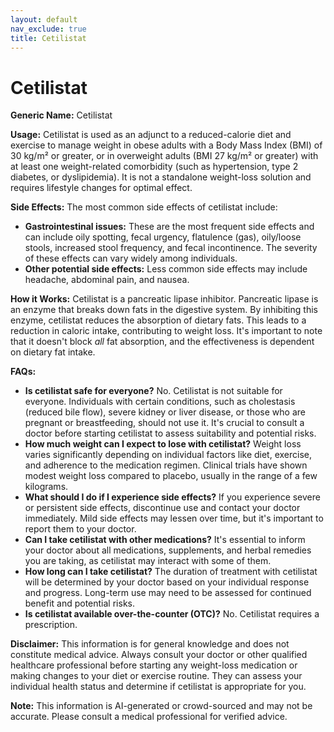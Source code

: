 ```yaml
---
layout: default
nav_exclude: true
title: Cetilistat
---
```


# Cetilistat

**Generic Name:** Cetilistat

**Usage:** Cetilistat is used as an adjunct to a reduced-calorie diet and exercise to manage weight in obese adults with a Body Mass Index (BMI) of 30 kg/m² or greater, or in overweight adults (BMI 27 kg/m² or greater) with at least one weight-related comorbidity (such as hypertension, type 2 diabetes, or dyslipidemia).  It is not a standalone weight-loss solution and requires lifestyle changes for optimal effect.

**Side Effects:**  The most common side effects of cetilistat include:

* **Gastrointestinal issues:** These are the most frequent side effects and can include oily spotting, fecal urgency, flatulence (gas), oily/loose stools, increased stool frequency, and fecal incontinence.  The severity of these effects can vary widely among individuals.
* **Other potential side effects:**  Less common side effects may include headache, abdominal pain, and nausea.

**How it Works:** Cetilistat is a pancreatic lipase inhibitor.  Pancreatic lipase is an enzyme that breaks down fats in the digestive system. By inhibiting this enzyme, cetilistat reduces the absorption of dietary fats.  This leads to a reduction in caloric intake, contributing to weight loss.  It's important to note that it doesn't block *all* fat absorption, and the effectiveness is dependent on dietary fat intake.

**FAQs:**

* **Is cetilistat safe for everyone?** No.  Cetilistat is not suitable for everyone.  Individuals with certain conditions, such as cholestasis (reduced bile flow), severe kidney or liver disease, or those who are pregnant or breastfeeding, should not use it.  It's crucial to consult a doctor before starting cetilistat to assess suitability and potential risks.
* **How much weight can I expect to lose with cetilistat?** Weight loss varies significantly depending on individual factors like diet, exercise, and adherence to the medication regimen.  Clinical trials have shown modest weight loss compared to placebo, usually in the range of a few kilograms.
* **What should I do if I experience side effects?**  If you experience severe or persistent side effects, discontinue use and contact your doctor immediately.  Mild side effects may lessen over time, but it's important to report them to your doctor.
* **Can I take cetilistat with other medications?**  It's essential to inform your doctor about all medications, supplements, and herbal remedies you are taking, as cetilistat may interact with some of them.
* **How long can I take cetilistat?**  The duration of treatment with cetilistat will be determined by your doctor based on your individual response and progress.  Long-term use may need to be assessed for continued benefit and potential risks.
* **Is cetilistat available over-the-counter (OTC)?**  No. Cetilistat requires a prescription.


**Disclaimer:** This information is for general knowledge and does not constitute medical advice.  Always consult your doctor or other qualified healthcare professional before starting any weight-loss medication or making changes to your diet or exercise routine.  They can assess your individual health status and determine if cetilistat is appropriate for you.


**Note:** This information is AI-generated or crowd-sourced and may not be accurate. Please consult a medical professional for verified advice.